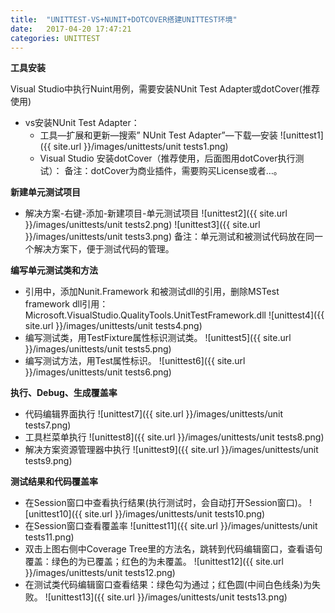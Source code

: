 ```yaml
---
title:  "UNITTEST-VS+NUNIT+DOTCOVER搭建UNITTEST环境"
date:   2017-04-20 17:47:21
categories: UNITTEST
---
```


**工具安装**

Visual Studio中执行Nuint用例，需要安装NUnit Test Adapter或dotCover(推荐使用)

- vs安装NUnit Test Adapter：
	- 工具—扩展和更新—搜索” NUnit Test Adapter”—下载—安装
	![unittest1]({{ site.url }}/images/unittests/unit tests1.png)
	- Visual Studio 安装dotCover（推荐使用，后面图用dotCover执行测试）： 
备注：dotCover为商业插件，需要购买License或者…。

**新建单元测试项目**

- 解决方案-右键-添加-新建项目-单元测试项目
![unittest2]({{ site.url }}/images/unittests/unit tests2.png)
![unittest3]({{ site.url }}/images/unittests/unit tests3.png)
备注：单元测试和被测试代码放在同一个解决方案下，便于测试代码的管理。
 
 
**编写单元测试类和方法**

- 引用中，添加Nunit.Framework 和被测试dll的引用，删除MSTest framework dll引用：Microsoft.VisualStudio.QualityTools.UnitTestFramework.dll
![unittest4]({{ site.url }}/images/unittests/unit tests4.png)
- 编写测试类，用TestFixture属性标识测试类。
![unittest5]({{ site.url }}/images/unittests/unit tests5.png)
- 编写测试方法，用Test属性标识。
![unittest6]({{ site.url }}/images/unittests/unit tests6.png)

**执行、Debug、生成覆盖率**

- 代码编辑界面执行
![unittest7]({{ site.url }}/images/unittests/unit tests7.png)
- 工具栏菜单执行
![unittest8]({{ site.url }}/images/unittests/unit tests8.png)
- 解决方案资源管理器中执行
![unittest9]({{ site.url }}/images/unittests/unit tests9.png)

**测试结果和代码覆盖率**

- 在Session窗口中查看执行结果(执行测试时，会自动打开Session窗口)。
![unittest10]({{ site.url }}/images/unittests/unit tests10.png)
- 在Session窗口查看覆盖率
![unittest11]({{ site.url }}/images/unittests/unit tests11.png)
- 双击上图右侧中Coverage Tree里的方法名，跳转到代码编辑窗口，查看语句覆盖：绿色的为已覆盖；红色的为未覆盖。
![unittest12]({{ site.url }}/images/unittests/unit tests12.png)
- 在测试类代码编辑窗口查看结果：绿色勾为通过；红色圆(中间白色线条)为失败。
![unittest13]({{ site.url }}/images/unittests/unit tests13.png)